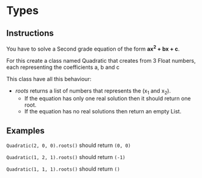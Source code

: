 # Types

## Instructions

You have to solve a Second grade equation of the form **ax<sup>2</sup> + bx + c**.

For this create a class named Quadratic that creates from 3 Float numbers, each representing the coefficients a, b and c 

This class have all this behaviour:
* *roots* returns a list of numbers that represents the (x<sub>1</sub> and x<sub>2</sub>).
  * If the equation has only one real solution then it should return one root.
  * If the equation has no real solutions then return an empty List.
 <!--* Given a `float` that represent a x<sub>1</sub> *valueY* returns a `float` that is the y<sub>1</sub> -->
 <!-- * `__str__()` should return a String representing the Quadratic as a String the form `Y = A * X2 + B * X + C` -->
 <!--* Given 2 `floats` that represent the coefficients a & b, *derivation* should return a String representing the Quadratic function
derivated. --> 
<!--This String should be similar than the String returned by `__str()__` -->

<!--* Dado los parámetros (a, b) el método derivation que devolverá un String mostrando la función lineal derivada.-->


## Examples

`Quadratic(2, 0, 0).roots()` should return `(0, 0)`

`Quadratic(1, 2, 1).roots()` should return `(-1)`

`Quadratic(1, 1, 1).roots()` should return `()`



